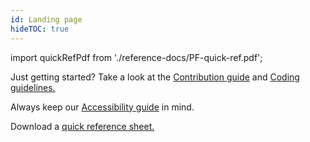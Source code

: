 ```yaml
---
id: Landing page
hideTOC: true
---
```

import quickRefPdf from './reference-docs/PF-quick-ref.pdf';

<div style={{ height: '70vh' }}>
Just getting started? Take a look at the <a href="/contribution">Contribution guide</a> and <a href="/guidelines">Coding guidelines.</a>

Always keep our <a href="/accessibility-guide">Accessibility guide</a> in mind.

Download a <a href={quickRefPdf}>quick reference sheet.</a>
</div>
